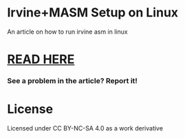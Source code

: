 # Irvine+MASM Setup on Linux
 
 An article on how to run irvine asm in linux

# [READ HERE](https://github.com/Justaus3r/IrvineOnLinux/blob/master/IrvineSetup.md)


### See a problem in the article? Report it!


# License

Licensed under CC BY-NC-SA 4.0 as a work derivative
